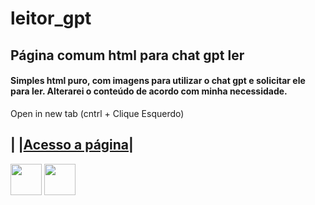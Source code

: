 # leitor_gpt
## Página comum html para chat gpt ler

#### Simples html puro, com imagens para utilizar o chat gpt e solicitar ele para ler. Alterarei o conteúdo de acordo com minha necessidade.

Open in new tab (cntrl + Clique Esquerdo)

|    |[Acesso a página](https://itslevictor.github.io/leitor_gpt/)|   
-------------------------------------------------------------------

<div>  
 <img href="https://github.com/itslevictor/leitor_gpt/blob/main/README.md" width=50 height = 50 src="https://www.computerhope.com/jargon/c/ctrl-key.png" /> <img href="https://github.com/itslevictor/leitor_gpt/blob/main/README.md" width=50 height = 50 src="https://img.finalfantasyxiv.com/lds/h/K/HW5NPzTD5Kr0bXYUDiTTmMkvlw.png" /></div>
<br>

